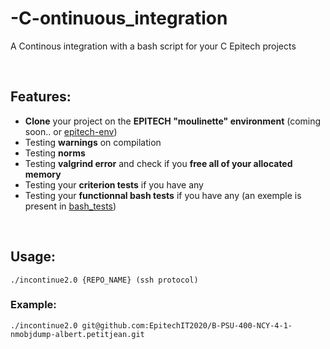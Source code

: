 # -C-ontinuous_integration
A Continous integration with a bash script for your C Epitech projects

<br />

Features:
----
- __Clone__ your project on the __EPITECH "moulinette" environment__ (coming soon.. or [epitech-env](https://github.com/MEMeknaci/epitech-env))
- Testing __warnings__ on compilation
- Testing __norms__
- Testing __valgrind error__ and check if you __free all of your allocated memory__
- Testing your __criterion tests__ if you have any
- Testing your __functionnal bash tests__ if you have any (an exemple is present in [bash_tests](check_program/bash_tests))

<br />

## Usage:
`./incontinue2.0 {REPO_NAME} (ssh protocol)`


### Example:
`./incontinue2.0 git@github.com:EpitechIT2020/B-PSU-400-NCY-4-1-nmobjdump-albert.petitjean.git`

